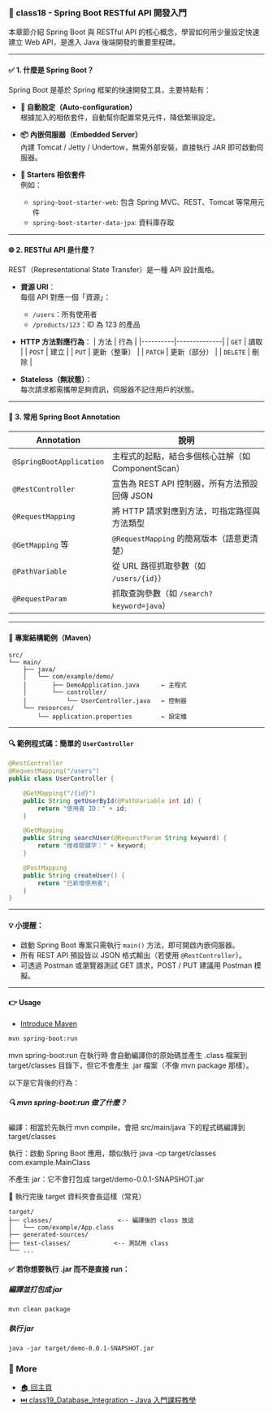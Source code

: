 ### 📘 class18 - Spring Boot RESTful API 開發入門

本章節介紹 Spring Boot 與 RESTful API 的核心概念，學習如何用少量設定快速建立 Web API，是進入 Java 後端開發的重要里程碑。

---

#### ✅ 1. 什麼是 Spring Boot？

Spring Boot 是基於 Spring 框架的快速開發工具，主要特點有：

- **🚀 自動設定（Auto-configuration）**  
  根據加入的相依套件，自動幫你配置常見元件，降低繁瑣設定。

- **📦 內嵌伺服器（Embedded Server）**  
  內建 Tomcat / Jetty / Undertow，無需外部安裝，直接執行 JAR 即可啟動伺服器。

- **🌱 Starters 相依套件**  
  例如：
  - `spring-boot-starter-web`: 包含 Spring MVC、REST、Tomcat 等常用元件
  - `spring-boot-starter-data-jpa`: 資料庫存取

---

#### 🌐 2. RESTful API 是什麼？

REST（Representational State Transfer）是一種 API 設計風格。

- **資源 URI**：  
  每個 API 對應一個「資源」：
  - `/users`：所有使用者
  - `/products/123`：ID 為 123 的產品

- **HTTP 方法對應行為**：
  | 方法     | 行為         |
  |----------|--------------|
  | `GET`    | 讀取         |
  | `POST`   | 建立         |
  | `PUT`    | 更新（整筆） |
  | `PATCH`  | 更新（部分） |
  | `DELETE` | 刪除         |

- **Stateless（無狀態）**：  
  每次請求都需攜帶足夠資訊，伺服器不記住用戶的狀態。

---

#### 🧠 3. 常用 Spring Boot Annotation

| Annotation              | 說明                                                                 |
|-------------------------|----------------------------------------------------------------------|
| `@SpringBootApplication`| 主程式的起點，結合多個核心註解（如 ComponentScan）                  |
| `@RestController`       | 宣告為 REST API 控制器，所有方法預設回傳 JSON                        |
| `@RequestMapping`       | 將 HTTP 請求對應到方法，可指定路徑與方法類型                        |
| `@GetMapping` 等        | `@RequestMapping` 的簡寫版本（語意更清楚）                           |
| `@PathVariable`         | 從 URL 路徑抓取參數（如 `/users/{id}`）                              |
| `@RequestParam`         | 抓取查詢參數（如 `/search?keyword=java`）                            |

---

#### 📂 專案結構範例（Maven）

```
src/
└── main/
    ├── java/
    │   └── com/example/demo/
    │       ├── DemoApplication.java      ← 主程式
    │       └── controller/
    │           └── UserController.java   ← 控制器
    └── resources/
        └── application.properties        ← 設定檔
```

---

#### 🔍 範例程式碼：簡單的 `UserController`

```java
@RestController
@RequestMapping("/users")
public class UserController {

    @GetMapping("/{id}")
    public String getUserById(@PathVariable int id) {
        return "使用者 ID：" + id;
    }

    @GetMapping
    public String searchUser(@RequestParam String keyword) {
        return "搜尋關鍵字：" + keyword;
    }

    @PostMapping
    public String createUser() {
        return "已新增使用者";
    }
}
```

---

#### 💡 小提醒：

- 啟動 Spring Boot 專案只需執行 `main()` 方法，即可開啟內嵌伺服器。
- 所有 REST API 預設皆以 JSON 格式輸出（若使用 `@RestController`）。
- 可透過 Postman 或瀏覽器測試 GET 請求，POST / PUT 建議用 Postman 模擬。

---
#### 👉 Usage
- [Introduce Maven](./MAVEN.md)
```bash
mvn spring-boot:run
```
mvn spring-boot:run 在執行時 會自動編譯你的原始碼並產生 .class 檔案到 target/classes 目錄下，但它不會產生 .jar 檔案（不像 mvn package 那樣）。

以下是它背後的行為：

##### 🔍 mvn spring-boot:run 做了什麼？
編譯：相當於先執行 mvn compile，會把 src/main/java 下的程式碼編譯到 target/classes

執行：啟動 Spring Boot 應用，類似執行 java -cp target/classes com.example.MainClass

不產生 jar：它不會打包成 target/demo-0.0.1-SNAPSHOT.jar

📁 執行完後 target 資料夾會長這樣（常見）
```
target/
├── classes/                  <-- 編譯後的 class 放這
│   └── com/example/App.class
├── generated-sources/
├── test-classes/            <-- 測試用 class
└── ...
```
#### ✅ 若你想要執行 .jar 而不是直接 run：

##### 編譯並打包成 jar
```
mvn clean package
```

##### 執行 jar
```
java -jar target/demo-0.0.1-SNAPSHOT.jar
```

### 📎 More
* [🏠 回主頁](../README.md)
* [⏭️ class19_Database_Integration - Java 入門課程教學](../class19_Database_Integration%20-%20Java%20入門課程教學/README.md)